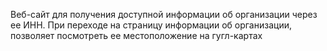 Веб-сайт для получения доступной информации об организации через ее ИНН. При переходе на страницу информации об организации, позволяет посмотреть ее местоположение на гугл-картах